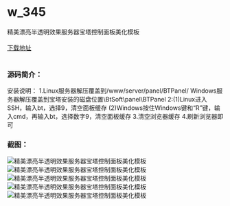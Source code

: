 # w_345
精美漂亮半透明效果服务器宝塔控制面板美化模板
<br/></br>
[下载地址](https://www.uuid2.com/345.html "下载地址")
<br/></br>
<h3>源码简介：</h3>
<p>安装说明：
1.Linux服务器解压覆盖到/www/server/panel/BTPanel/   Windows服务器解压覆盖到宝塔安装的磁盘位置\BtSoft\panel\BTPanel
2:(1)Linux进入SSH，输入bt，选择9，清空面板缓存
(2)Windows按住Windows键和“R”键，输入cmd，再输入bt，选择数字9，清空面板缓存
3.清空浏览器缓存
4.刷新浏览器即可<p>
<h3>截图：</h3>
<img src="https://www.uuid2.com/wp-content/uploads/img/202105/bb3e791681.jpg" alt="精美漂亮半透明效果服务器宝塔控制面板美化模板"><img src="https://www.uuid2.com/wp-content/uploads/img/202105/5523f84821.jpg" alt="精美漂亮半透明效果服务器宝塔控制面板美化模板"><img src="https://www.uuid2.com/wp-content/uploads/img/202105/5523f84861.jpg" alt="精美漂亮半透明效果服务器宝塔控制面板美化模板"><img src="https://www.uuid2.com/wp-content/uploads/img/202105/bb970a4193.jpg" alt="精美漂亮半透明效果服务器宝塔控制面板美化模板"><img src="https://www.uuid2.com/wp-content/uploads/img/202105/bb970a4354.jpg" alt="精美漂亮半透明效果服务器宝塔控制面板美化模板">
